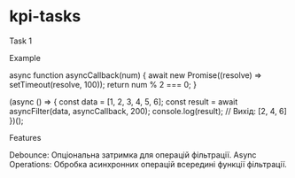 # kpi-tasks

Task 1

Example 

async function asyncCallback(num) {
  await new Promise((resolve) => setTimeout(resolve, 100));
  return num % 2 === 0;
}

(async () => {
  const data = [1, 2, 3, 4, 5, 6];
  const result = await asyncFilter(data, asyncCallback, 200);
  console.log(result); // Вихід: [2, 4, 6]
})();

Features

Debounce: Опціональна затримка для операцій фільтрації.
Async Operations: Обробка асинхронних операцій всередині функції фільтрації.
